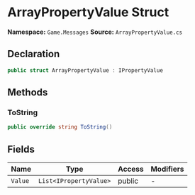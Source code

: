 # ArrayPropertyValue Struct

**Namespace:** `Game.Messages`
**Source:** `ArrayPropertyValue.cs`

## Declaration

```csharp
public struct ArrayPropertyValue : IPropertyValue
```

## Methods

### ToString

```csharp
public override string ToString()
```

## Fields

| Name | Type | Access | Modifiers |
|------|------|--------|-----------|
| `Value` | `List<IPropertyValue>` | public | - |

